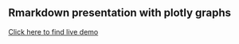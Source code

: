 ## Rmarkdown presentation with plotly graphs
[Click here to find live demo](https://arnarejo.github.io/CourseraDS-plotly/plotly.html)
